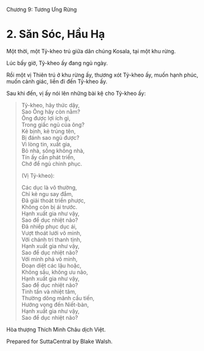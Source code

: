  

Chương 9: Tương Ưng Rừng

# 2\. Săn Sóc, Hầu Hạ

Một thời, một Tỷ-kheo trú giữa dân chúng Kosala, tại một khu rừng.

Lúc bấy giờ, Tỷ-kheo ấy đang ngủ ngày.

Rồi một vị Thiên trú ở khu rừng ấy, thương xót Tỷ-kheo ấy, muốn hạnh phúc, muốn cảnh giác, liền đi đến Tỷ-kheo ấy.

Sau khi đến, vị ấy nói lên những bài kệ cho Tỷ-kheo ấy:

> Tỷ-kheo, hãy thức dậy,  
> Sao Ông hãy còn nằm?  
> Ông được lợi ích gì,  
> Trong giấc ngủ của ông?  
> Kẻ bịnh, kẻ trúng tên,  
> Bị đánh sao ngủ được?  
> Vì lòng tin, xuất gia,  
> Bỏ nhà, sống không nhà,  
> Tín ấy cần phát triển,  
> Chớ để ngủ chinh phục.
> 
> (Vị Tỷ-kheo):
> 
> Các dục là vô thường,  
> Chỉ kẻ ngu say đắm,  
> Ðã giải thoát triền phược,  
> Không còn bị ái trước.  
> Hạnh xuất gia như vậy,  
> Sao để dục nhiệt não?  
> Ðã nhiếp phục dục ái,  
> Vượt thoát lưới vô minh,  
> Với chánh trí thanh tịnh,  
> Hạnh xuất gia như vậy,  
> Sao để dục nhiệt não?  
> Với minh phá vô minh,  
> Ðoạn diệt các lậu hoặc,  
> Không sầu, không ưu não,  
> Hạnh xuất gia như vậy,  
> Sao để dục nhiệt não?  
> Tinh tấn và nhiệt tâm,  
> Thường dõng mãnh cầu tiến,  
> Hướng vọng đến Niết-bàn,  
> Hạnh xuất gia như vậy,  
> Sao để dục nhiệt não?

Hòa thượng Thích Minh Châu dịch Việt.

Prepared for SuttaCentral by Blake Walsh.